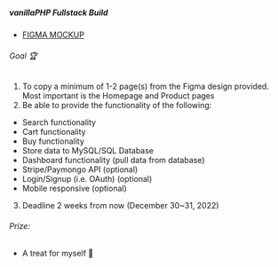 ##### vanillaPHP Fullstack Build
- [FIGMA MOCKUP](https://www.figma.com/file/XASnQup5rTAVB1IkJJH3xq/New-Website-(Copy)?node-id=0%3A1&t=jVosYvYIPrSVmvAt-1)

###### Goal 🏆
1. To copy a minimum of 1-2 page(s) from the Figma design provided. Most important is the Homepage and Product pages
2. Be able to provide the functionality of the following:
- Search functionality
- Cart functionality
- Buy functionality
- Store data to MySQL/SQL Database
- Dashboard functionality (pull data from database)
- Stripe/Paymongo API (optional)
- Login/Signup (i.e. OAuth) (optional)
- Mobile responsive (optional)
3. Deadline 2 weeks from now (December 30~31, 2022)

###### Prize:
- A treat for myself 🤣
